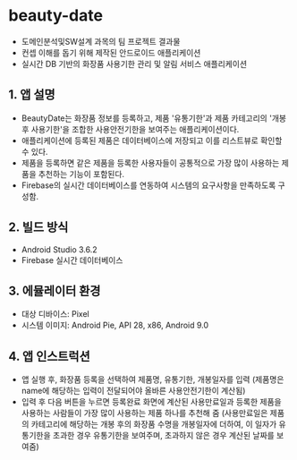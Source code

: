 # beauty-date

- 도메인분석및SW설계 과목의 팀 프로젝트 결과물
- 컨셉 이해를 돕기 위해 제작된 안드로이드 애플리케이션
- 실시간 DB 기반의 화장품 사용기한 관리 및 알림 서비스 애플리케이션

## 1. 앱 설명  

- BeautyDate는 화장품 정보를 등록하고, 제품 '유통기한'과 제품 카테고리의 '개봉 후 사용기한'을 조합한 사용안전기한을 보여주는 애플리케이션이다.
- 애플리케이션에 등록된 제품은 데이터베이스에 저장되고 이를 리스트뷰로 확인할 수 있다.  
- 제품을 등록하면 같은 제품을 등록한 사용자들이 공통적으로 가장 많이 사용하는 제품을 추천하는 기능이 포함된다.  
- Firebase의 실시간 데이터베이스를 연동하여 시스템의 요구사항을 만족하도록 구성함.  

## 2. 빌드 방식  

- Android Studio 3.6.2  
- Firebase 실시간 데이터베이스  
  
## 3. 에뮬레이터 환경  

- 대상 디바이스: Pixel  
- 시스템 이미지: Android Pie, API 28, x86, Android 9.0  

## 4. 앱 인스트럭션  
  
- 앱 실행 후, 화장품 등록을 선택하여 제품명, 유통기한, 개봉일자를 입력 (제품명은 name에 해당하는 입력이 전달되어야 올바른 사용안전기한이 계산됨)  
- 입력 후 다음 버튼을 누르면 등록완료 화면에 계산된 사용만료일과 등록한 제품을 사용하는 사람들이 가장 많이 사용하는 제품 하나를 추천해 줌 (사용만료일은 제품의 카테고리에 해당하는 개봉 후의 화장품 수명을 개봉일자에 더하여, 이 일자가 유통기한을 초과한 경우 유통기한을 보여주며, 초과하지 않은 경우 계산된 날짜를 보여줌)

